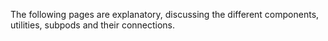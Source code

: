 The following pages are explanatory, discussing the different components, utilities, subpods and their connections.
